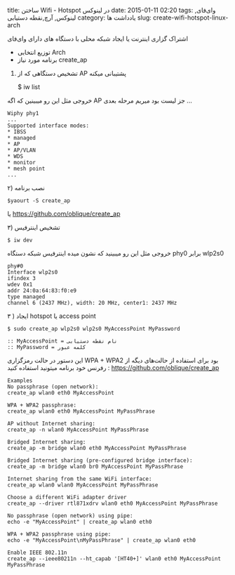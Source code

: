 title: ساختن Wifi - Hotspot در لینوکس 
date: 2015-01-11 02:20
tags: وای‌فای, لینوکس, آرچ,نقطه دستیابی 
category: یادداشت ها
slug: create-wifi-hotspot-linux-arch

اشتراک گزاری اینترنت یا ایجاد شبکه محلی با دستگاه های دارای وای‌فای
- توزیع انتخابی Arch
- برنامه مورد نیاز create_ap 

1) تشخیص دستگاهی که از AP پشتیبانی میکنه


	$ iw list
 

خروجی مثل این رو میبینین که اگه AP جز لیست بود میریم مرحله بعدی ...

 
	Wiphy phy1
	...
	Supported interface modes:
	* IBSS
	* managed
	* AP
	* AP/VLAN
	* WDS
	* monitor
	* mesh point
	...


۲) نصب برنامه 
 
	$yaourt -S create_ap

یا
https://github.com/oblique/create_ap

۳) تشخیص اینترفیس 

	$ iw dev

خروجی مثل این رو میبینید که نشون میده اینترفیس شبکه دستگاه phy0 برابر wlp2s0

	phy#0
	Interface wlp2s0
	ifindex 3
	wdev 0x1
	addr 24:0a:64:83:f0:e9
	type managed
	channel 6 (2437 MHz), width: 20 MHz, center1: 2437 MHz

 ۳ ) ایجاد hotspot یا access point

	$ sudo create_ap wlp2s0 wlp2s0 MyAccessPoint MyPassword

	:: MyAccessPoint = نام نقطه دستیابی
	:: MyPassword = کلمه عبور 

 این دستور در حالت رمزگزاری WPA + WPA2 بود برای استفاده از حالت‌های دیگه از رفرنس خود برنامه میتونید استفاده کنید : https://github.com/oblique/create_ap

	Examples
	No passphrase (open network):
	create_ap wlan0 eth0 MyAccessPoint

	WPA + WPA2 passphrase:
	create_ap wlan0 eth0 MyAccessPoint MyPassPhrase

	AP without Internet sharing:
	create_ap -n wlan0 MyAccessPoint MyPassPhrase

	Bridged Internet sharing:
	create_ap -m bridge wlan0 eth0 MyAccessPoint MyPassPhrase

	Bridged Internet sharing (pre-configured bridge interface):
	create_ap -m bridge wlan0 br0 MyAccessPoint MyPassPhrase

	Internet sharing from the same WiFi interface:
	create_ap wlan0 wlan0 MyAccessPoint MyPassPhrase

	Choose a different WiFi adapter driver
	create_ap --driver rtl871xdrv wlan0 eth0 MyAccessPoint MyPassPhrase

	No passphrase (open network) using pipe:
	echo -e "MyAccessPoint" | create_ap wlan0 eth0

	WPA + WPA2 passphrase using pipe:
	echo -e "MyAccessPoint\nMyPassPhrase" | create_ap wlan0 eth0

	Enable IEEE 802.11n
	create_ap --ieee80211n --ht_capab '[HT40+]' wlan0 eth0 MyAccessPoint MyPassPhrase
